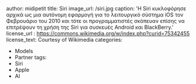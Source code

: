 author: midipetit
title: Siri
image_url: /siri.jpg
caption: 'Η Siri κυκλοφόρησε αρχικά ως μια αυτόνομη εφαρμογή για το λειτουργικό σύστημα iOS τον Φεβρουάριο του 2010 και τότε οι προγραμματιστές σκόπευαν επίσης να επιτρέψουν τη χρήση της Siri για συσκευές Android και BlackBerry.'
license_url : https://commons.wikimedia.org/w/index.php?curid=75342455
license_text: Courtesy of Wikimedia
categories:
  - Models
  - Partner
tags:
  - Siri
  - Apple
  - AI
